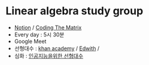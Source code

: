 # Linear algebra study group

+ [Notion]()  / [Coding The Matrix](https://github.com/ExcelsiorCJH/CodingTheMatrix)
+ Every day : 5시 30분
+ Google Meet
+ 선형대수 : [khan academy](https://ko.khanacademy.org/math/linear-algebra) / [Edwith](https://www.boostcourse.org/ai151/lecture/536621?isDesc=false) / 
+ 심화 : [인공지능을위한 선형대수](https://www.boostcourse.org/ai251/joinLectures/195088)

